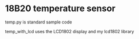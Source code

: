 # 18B20 temperature sensor

temp.py is standard sample code

temp_with_lcd uses the LCD1802 display and my lcd1802 library
